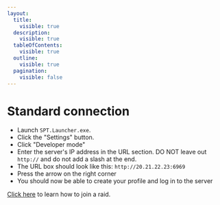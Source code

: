 ```yaml
---
layout:
  title:
    visible: true
  description:
    visible: true
  tableOfContents:
    visible: true
  outline:
    visible: true
  pagination:
    visible: false
---
```


# Standard connection

* Launch `SPT.Launcher.exe`.
* Click the "Settings" button.
* Click "Developer mode"
* Enter the server's IP address in the URL section. DO NOT leave out `http://` and do not add a slash at the end.
* The URL box should look like this: `http://20.21.22.23:6969`
* Press the arrow on the right corner
* You should now be able to create your profile and log in to the server

[Click here](../playing-fika.md#joining-a-raid) to learn how to join a raid.
